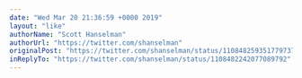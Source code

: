 ```yaml
---
date: "Wed Mar 20 21:36:59 +0000 2019"
layout: "like"
authorName: "Scott Hanselman"
authorUrl: "https://twitter.com/shanselman"
originalPost: "https://twitter.com/shanselman/status/1108482593517797376"
inReplyTo: "https://twitter.com/shanselman/status/1108482242077089792"
---
```

